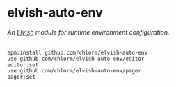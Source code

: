 # elvish-auto-env

###### An [Elvish](https://elv.sh) module for runtime environment configuration.

```elvish
epm:install github.com/chlorm/elvish-auto-env
use github.com/chlorm/elvish-auto-env/editor
editor:set
use github.com/chlorm/elvish-auto-env/pager
pager:set
```

